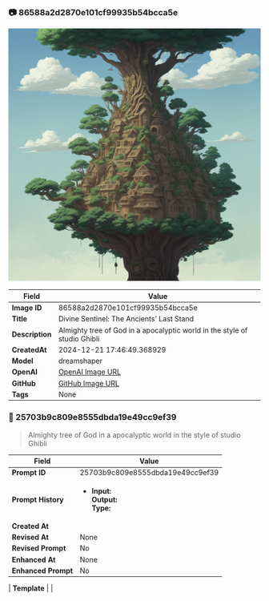

### 📷 86588a2d2870e101cf99935b54bcca5e 


![data.id](./86588a2d2870e101cf99935b54bcca5e.jpg)


| Field          | Value                                                                                                                     |
|----------------|---------------------------------------------------------------------------------------------------------------------------|
| **Image ID**             | 86588a2d2870e101cf99935b54bcca5e                                                                                                             |
| **Title**           | Divine Sentinel: The Ancients' Last Stand                                                                                                       |
| **Description**           | Almighty tree of God in a apocalyptic world in the style of studio Ghibli                                                                                                       |
| **CreatedAt**        | 2024-12-21 17:46:49.368929                                                                                                        |
| **Model**        | dreamshaper                                                                                                        |
| **OpenAI**         | [OpenAI Image URL](http://192.168.1.85:8081/generated-images/b64854255787.png)                                                                                |
| **GitHub**         | [GitHub Image URL](https://raw.githubusercontent.com/Caneta-Silva/GODZ/refs/heads/main/images/86588a2d2870e101cf99935b54bcca5e/86588a2d2870e101cf99935b54bcca5e.jpg)                                                                                |
| **Tags**       | None                                                                                                                   |

### 📜 25703b9c809e8555dbda19e49cc9ef39

> Almighty tree of God in a apocalyptic world in the style of studio Ghibli

| Field          | Value                                                                                                                                                                      |
|----------------|----------------------------------------------------------------------------------------------------------------------------------------------------------------------------|
| **Prompt ID**  | 25703b9c809e8555dbda19e49cc9ef39                                                                                                                                                            |
| **Prompt History** | <ul><li>**Input:**  <br> **Output:**  <br> **Type:** </li></ul> |
| **Created At** |                                                                                                                                                    |
| **Revised At** | None                                                                                                                                                   |
| **Revised Prompt** | No                                                                                                                                                                      |
| **Enhanced At** | None                                                                                                                                                  |
| **Enhanced Prompt** | No                                                                                                                                                                    |

| **Template**   |                                                                                                                                            |


